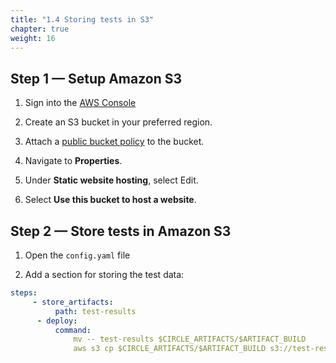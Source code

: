 ```yaml
---
title: "1.4 Storing tests in S3"
chapter: true
weight: 16
---
```


## Step 1 &mdash; Setup Amazon S3

1. Sign into the [AWS Console](https://console.aws.amazon.com/console/home)

2. Create an S3 bucket in your preferred region.

3. Attach a [public bucket policy](https://docs.aws.amazon.com/AmazonS3/latest/userguide/access-policy-language-overview.html) to the bucket.

4. Navigate to **Properties**.

5. Under **Static website hosting**, select Edit.

6. Select **Use this bucket to host a website**.    

## Step 2 &mdash; Store tests in Amazon S3

1. Open the `config.yaml` file

2. Add a section for storing the test data:

```YAML
steps:
     - store_artifacts:
          path: test-results
      - deploy:
          command: 
              mv -- test-results $CIRCLE_ARTIFACTS/$ARTIFACT_BUILD
              aws s3 cp $CIRCLE_ARTIFACTS/$ARTIFACT_BUILD s3://test-results-bohrman/test-data/ --metadata {\"git_sha1\":\"$CIRCLE_SHA1\"}
```